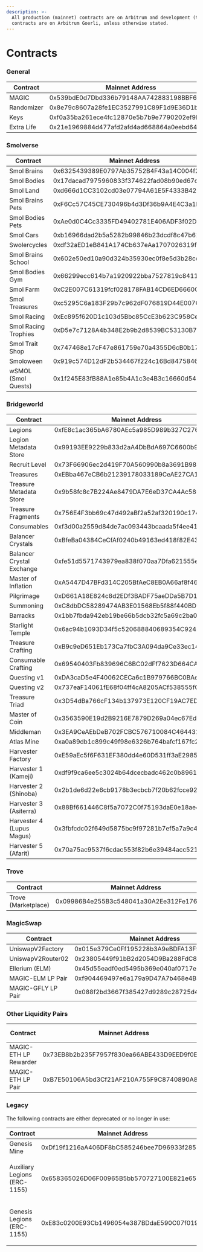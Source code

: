 ```yaml
---
description: >-
  All production (mainnet) contracts are on Arbitrum and development (testnet
  contracts are on Arbitrum Goerli, unless otherwise stated.
---
```


# Contracts

### General

| Contract   | Mainnet Address                            | Testnet Address                            |
| ---------- | ------------------------------------------ | ------------------------------------------ |
| MAGIC      | 0x539bdE0d7Dbd336b79148AA742883198BBF60342 | 0x88f9eFB3A7F728fdb2B8872fE994c84b1d148f65 |
| Randomizer | 0x8e79c8607a28fe1EC3527991C89F1d9E36D1bAd9 | 0x9b58fc8c7B224Ae8479DA7E6eD37CA4Ac58099a9 |
| Keys       | 0xf0a35ba261ece4fc12870e5b7b9e7790202ef9b5 |                                            |
| Extra Life | 0x21e1969884d477afd2afd4ad668864a0eebd644c |                                            |

### Smolverse

<table><thead><tr><th>Contract</th><th>Mainnet Address</th><th>Testnet Address</th><th data-hidden data-type="select"></th></tr></thead><tbody><tr><td>Smol Brains</td><td>0x6325439389E0797Ab35752B4F43a14C004f22A9c</td><td>0x2542421ACA04A98f5Cf04DA97a36DAD8F1FaC3f4</td><td></td></tr><tr><td>Smol Bodies</td><td>0x17dacad7975960833f374622fad08b90ed67d1b5</td><td>0xF8e004f5447a3D9ae0841fAc98523Fa89c1Ea63d</td><td></td></tr><tr><td>Smol Land</td><td>0xd666d1CC3102cd03e07794A61E5F4333B4239F53</td><td>0x2De47e310C5413EA957104bA3C0bEf12F2506660</td><td></td></tr><tr><td>Smol Brains Pets</td><td>0xF6Cc57C45CE730496b4d3Df36b9A4E4C3a1B9754</td><td>0xfeC202A557A2419b09a52fD5C497839ec15167Ef</td><td></td></tr><tr><td>Smol Bodies Pets</td><td>0xAe0d0C4Cc3335FD49402781E406ADF3f02D41bcA</td><td>0x1B4528c69Ee591C59dA056F43C139F4009D34F76</td><td></td></tr><tr><td>Smol Cars</td><td>0xb16966dad2b5a5282b99846b23dcdf8c47b6132c</td><td>0x4B52e4fD04E48b6B68C3B538A44b6404a37Da9D1</td><td></td></tr><tr><td>Swolercycles</td><td>0xdf32aED1eB841A174Cb637eAa1707026319fb563</td><td>0xC9c1de3C26c431F8d8dC66210541BA5156361eC2</td><td></td></tr><tr><td>Smol Brains School</td><td>0x602e50ed10a90d324b35930ec0f8e5d3b28cd509</td><td>0xfFd2C963aB2525Fb402c74FeB95D9a631d399142</td><td></td></tr><tr><td>Smol Bodies Gym</td><td>0x66299ecc614b7a1920922bba7527819c841174bd</td><td>0xF4178C3Cbe7E771B28fB3E78EE45cb27A9F465FE</td><td></td></tr><tr><td>Smol Farm</td><td>0xC2E007C61319fcf028178FAB14CD6ED6660C6e86</td><td></td><td></td></tr><tr><td>Smol Treasures</td><td>0xc5295C6a183F29b7c962dF076819D44E0076860E</td><td>0xAB938e18d13F555A652FD4a24d4449BFb5A4E38B</td><td></td></tr><tr><td>Smol Racing</td><td>0xEc895f620D1c103d5Bbc85CcE3b623C958Ce35cC</td><td>0xa7be8F1A317E74C771D0E97bB683b2e7f9Cf0747</td><td></td></tr><tr><td>Smol Racing Trophies</td><td>0xD5e7c7128A4b348E2b9b2d8539BC53130B7F5789</td><td>0xb4D266E93942c4F9C4B6D4a7FCE5934bF9eeeeE1</td><td></td></tr><tr><td>Smol Trait Shop</td><td>0x747468e17cF47e861759e70a4355D6cB0b170bC6</td><td>0x967561437fe12b31f39912b64ac7da0451868479</td><td></td></tr><tr><td>Smoloween</td><td>0x919c574D12dF2b534467f224c16Bd8475846B25c</td><td>0xE3619DE3f33DEcCc91D90A1da84A42d269d8A674</td><td></td></tr><tr><td>wSMOL<br>(Smol Quests)</td><td>0x1f245E83fB88A1e85b4A1c3e4B3c16660d54319a</td><td></td><td></td></tr></tbody></table>

### Bridgeworld

| Contract                  | Mainnet Address                            | Testnet Address                            |
| ------------------------- | ------------------------------------------ | ------------------------------------------ |
| Legions                   | 0xfE8c1ac365bA6780AEc5a985D989b327C27670A1 | 0x9202aE6BAcE44Ae2826A7918f62e51db570fF163 |
| Legion Metadata Store     | 0x99193EE9229b833d2aA4DbBdA697C6600b944286 | 0xc813276680388B2Fc8f331eb5E922Fd5c95c1B2f |
| Recruit Level             | 0x73F66906ec2d419F70A560990b8a3691B980766B | 0xb475b45fFE5FE80901363B2906786E9859E796B7 |
| Treasures                 | 0xEBba467eCB6b21239178033189CeAE27CA12EaDf | 0x3243e84A1b067B4CD4094114e0dc71aC13d80556 |
| Treasure Metadata Store   | 0x9b58fc8c7B224Ae8479DA7E6eD37CA4Ac58099a9 | 0xc7d05E6cC29511241C0a6B912164D0a54571e893 |
| Treasure Fragments        | 0x756E4F3bb69c47d492aBf2a52af320190c174c55 | 0x22493924D89308fB8CFf0687cC21DB0484EcCD53 |
| Consumables               | 0xf3d00a2559d84de7ac093443bcaada5f4ee4165c | 0x38129F7a7DAC2119b5F1D99cE6a1bb3778e5B73F |
| Balancer Crystals         | 0xBfeBa04384CeCfAf0240b49163ed418f82E43d3A | 0x46b20a918903702Ed8C89320D49feE19B3d98657 |
| Balancer Crystal Exchange | 0xfe51d5571743979ea838f070aa7Dfa621555e409 | 0x604D6164d5D3a6700D36951d285b2870e3f0F257 |
| Master of Inflation       | 0xA5447D47BFd314C205BfAeC8EB0A66af8f467819 | 0x6778448E6991d7D49aC69f8103Ae396963D944DB |
| Pilgrimage                | 0xD661A18E824c8d2EDf3BADF75aeDDa5B7D142448 | 0x610727cfA49531f4f68C92AEC1E530814f8027d4 |
| Summoning                 | 0xC8dbDC58289474AB3E01568Eb5f88f440BDE6B46 | 0x4F50fc16a7b647066929A980e62502C656CEd52B |
| Barracks                  | 0x1bb7fbda942eb19be66b5dcb32fc5a69c2ba053d | 0x38cD60104A402b3B9A7F2b991a9F8B1ECC202793 |
| Starlight Temple          | 0x6ac94b1093D34f5c520688840689354C9248365f | 0x9e5cE38b8f98583EF09aFD8BCACb6Ab7d6B82589 |
| Treasure Crafting         | 0xB9c9eD651Eb173Ca7fbC3A094da9Ce33ec145a29 | 0xAC7dd73a7F218097Cb414e6694c917332272Fe89 |
| Consumable Crafting       | 0x69540403Fb839696C6BC02dFf7623D664CAeAc82 | 0xb5C03f024505e7ACfC1DE09465a7CFa1ede9437E |
| Questing v1               | 0xDA3caD5e4F40062CECa6c1B979766BC0BAed8e33 | 0x2830eB1183C6E03489a3A72621e1F3fE2b9158c3 |
| Questing v2               | 0x737eaF14061fE68f04ff4cA8205ACf538555fCC8 | 0x933f085ec5C2e5fFcf3C9897a7640d57f7Bf6984 |
| Treasure Triad            | 0x3D54dBa766cF134b137973E120CF19AC7EDC3629 | 0x121F856C69A177bd54DB97A3B750ef948a08E608 |
| Master of Coin            | 0x3563590E19d2B9216E7879D269a04ec67Ed95A87 | 0x28F13B8B0545Bfe5cB9233663EBBc7ebe7380B7B |
| Middleman                 | 0x3EA9CeAEbDeB702FCBC576710084C464431584c8 | 0xd611afb0A5c7DFd1878dBE20f2f9178bd411c826 |
| Atlas Mine                | 0xa0a89db1c899c49f98e6326b764bafcf167fc2ce | 0x9D99d6C2b9173451C2055BE0825FA1410148F618 |
| Harvester Factory         | 0xE59aEc5f6F631EF380dd4e60D531ff3aE2985CFd | 0x1D827e7dc6F7348174Fc5Cd7F6BBe42F78D8CB72 |
| Harvester 1 (Kameji)      | 0xdf9f9ca6ee5c3024b64dcecbadc462c0b896147a | 0x1e288583e9154178fab77c82c5c7884820c979a9 |
| Harvester 2 (Shinoba)     | 0x2b1de6d22e6cb9178b3ecbcb7f20b62fcce925d4 | 0x5d426cab2dcaa68a9c0a85f229d65a9cf12bf691 |
| Harvester 3 (Asiterra)    | 0x88Bf661446C8f5a7072C0f75193daE0e18ae40BC | 0xaa32d051668af574736923aa1eb7102daa3d36d9 |
| Harvester 4 (Lupus Magus) | 0x3fbfcdc02f649d5875bc9f97281b7ef5a7a9c491 | 0x684b21eb2ab53a02cf0b405c87b445a96a3674ed |
| Harvester 5 (Afarit)      | 0x70a75ac9537f6cdac553f82b6e39484acc521067 | 0x36ce8994038d4cf4f86413d721b89e7c31a744dc |

### Trove

| Contract            | Mainnet Address                            | Testnet Address                            |
| ------------------- | ------------------------------------------ | ------------------------------------------ |
| Trove (Marketplace) | 0x09986B4e255B3c548041a30A2Ee312Fe176731c2 | 0x3afEbAca12aE8BDE9E3304b478DD807dCf6B92F1 |

### MagicSwap

| Contract           | Mainnet Address                            | Testnet Address                            |
| ------------------ | ------------------------------------------ | ------------------------------------------ |
| UniswapV2Factory   | 0x015e379Ce0Ff195228b3A9eBDFA13F9afC155Dd7 | 0x6Cd71961e531aBB505256ffa945D59ab9a2156ec |
| UniswapV2Router02  | 0x23805449f91bB2d2054D9Ba288FdC8f09B5eAc79 | 0x2D3Ab76d3bbECf0Bb5FDbE2f992129c1a555A2E8 |
| Ellerium (ELM)     | 0x45d55eadf0ed5495b369e040af0717eafae3b731 | 0xF915bD8f46ad9E9e36C9CC4b012DfbC76BEA09D8 |
| MAGIC-ELM LP Pair  | 0xf904469497e6a179a9D47A7b468e4BE42eC56e65 | 0x82b79579f07a3539f10d0b2c35316b0e8333b2cc |
| MAGIC-GFLY LP Pair | 0x088f2bd3667f385427d9289c28725d43d4b74ab4 | 0x088f2bd3667f385427d9289c28725d43d4b74ab4 |

### Other Liquidity Pairs

| Contract              | Mainnet Address                            | Testnet Address |
| --------------------- | ------------------------------------------ | --------------- |
| MAGIC-ETH LP Rewarder | 0x73EB8b2b235F7957f830ea66ABE433D9EED9f0E3 |                 |
| MAGIC-ETH LP Pair     | 0xB7E50106A5bd3Cf21AF210A755F9C8740890A8c9 |                 |

### Legacy

The following contracts are either deprecated or no longer in use:

| Contract                               | Mainnet Address                            | Testnet Address                            |
| -------------------------------------- | ------------------------------------------ | ------------------------------------------ |
| Genesis Mine                           | 0xDf19f1216aA406DF8bC585246bee7D96933f285F |                                            |
| <p>Auxiliary Legions<br>(ERC-1155)</p> | 0x658365026D06F00965B5bb570727100E821e6508 | 0xbb0Df8289cF0cf2De423385b2d821EBA763aA7f6 |
| <p>Genesis Legions<br>(ERC-1155)</p>   | 0xE83c0200E93Cb1496054e387BDdaE590C07f0194 | 0xE8123a180826f0b0CBEccb3703014e12937B52bD |
